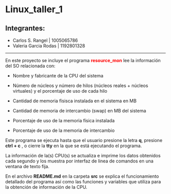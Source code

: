 # Linux_taller_1

## Integrantes:
* Carlos S. Rangel | 1005065786
* Valeria Garcia Rodas | 1192801328
---

En este proyecto se incluye el programa <span style="color:red">**resource_mon**</span> lee la información del SO relacionada con:
* Nombre y fabricante de la CPU del sistema
* Número de núcleos y número de hilos (núcleos reales + núcleos virtuales) y el porcentaje de uso de cada hilo

* Cantidad de memoria físisca instalada en el sistema en MB
* Cantidad de memoria de intercambio (swap) en MB del sistema
* Porcentaje de uso de la memoria física instalada
* Porcentaje de uso de la memoria de intercambio

Este programa se ejecuta hasta que el usuario presione la letra **q**, presione **ctrl + c** , o cierre la **tty** en la que se está ejecutando el programa.

La información de la(s) CPU(s) se actualiza e imprime  los datos obtenidos cada segundo y los muestra por interfaz de linea de comandos en una ventana de texto fija.

En el archivo **README.md** en la carpeta **src** se explica el funcionamiento detallado del programa así como las funciones y variables que utiliza para la obtención de información de la CPU.
